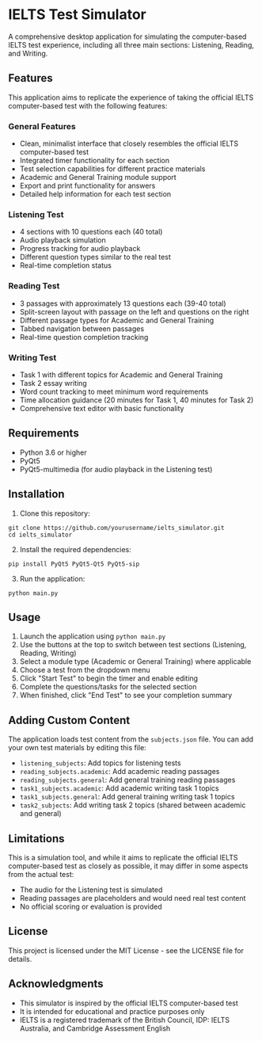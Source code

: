 # IELTS Test Simulator

A comprehensive desktop application for simulating the computer-based IELTS test experience, including all three main sections: Listening, Reading, and Writing.

## Features

This application aims to replicate the experience of taking the official IELTS computer-based test with the following features:

### General Features
- Clean, minimalist interface that closely resembles the official IELTS computer-based test
- Integrated timer functionality for each section
- Test selection capabilities for different practice materials
- Academic and General Training module support
- Export and print functionality for answers
- Detailed help information for each test section

### Listening Test
- 4 sections with 10 questions each (40 total)
- Audio playback simulation
- Progress tracking for audio playback
- Different question types similar to the real test
- Real-time completion status

### Reading Test
- 3 passages with approximately 13 questions each (39-40 total)
- Split-screen layout with passage on the left and questions on the right
- Different passage types for Academic and General Training
- Tabbed navigation between passages
- Real-time question completion tracking

### Writing Test
- Task 1 with different topics for Academic and General Training
- Task 2 essay writing 
- Word count tracking to meet minimum word requirements
- Time allocation guidance (20 minutes for Task 1, 40 minutes for Task 2)
- Comprehensive text editor with basic functionality

## Requirements

- Python 3.6 or higher
- PyQt5
- PyQt5-multimedia (for audio playback in the Listening test)

## Installation

1. Clone this repository:
```
git clone https://github.com/yourusername/ielts_simulator.git
cd ielts_simulator
```

2. Install the required dependencies:
```
pip install PyQt5 PyQt5-Qt5 PyQt5-sip
```

3. Run the application:
```
python main.py
```

## Usage

1. Launch the application using `python main.py`
2. Use the buttons at the top to switch between test sections (Listening, Reading, Writing)
3. Select a module type (Academic or General Training) where applicable
4. Choose a test from the dropdown menu
5. Click "Start Test" to begin the timer and enable editing
6. Complete the questions/tasks for the selected section
7. When finished, click "End Test" to see your completion summary

## Adding Custom Content

The application loads test content from the `subjects.json` file. You can add your own test materials by editing this file:

- `listening_subjects`: Add topics for listening tests
- `reading_subjects.academic`: Add academic reading passages
- `reading_subjects.general`: Add general training reading passages
- `task1_subjects.academic`: Add academic writing task 1 topics
- `task1_subjects.general`: Add general training writing task 1 topics
- `task2_subjects`: Add writing task 2 topics (shared between academic and general)

## Limitations

This is a simulation tool, and while it aims to replicate the official IELTS computer-based test as closely as possible, it may differ in some aspects from the actual test:

- The audio for the Listening test is simulated
- Reading passages are placeholders and would need real test content
- No official scoring or evaluation is provided

## License

This project is licensed under the MIT License - see the LICENSE file for details.

## Acknowledgments

- This simulator is inspired by the official IELTS computer-based test
- It is intended for educational and practice purposes only
- IELTS is a registered trademark of the British Council, IDP: IELTS Australia, and Cambridge Assessment English
